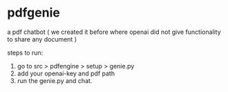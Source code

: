 # pdfgenie
a pdf chatbot ( we created it before where openai did not give functionality to share any document )

steps to run:
1. go to src > pdfengine > setup > genie.py
2. add your openai-key and pdf path
3. run the genie.py and chat.
